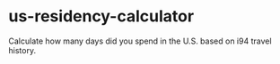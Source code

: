 # us-residency-calculator
Calculate how many days did you spend in the U.S. based on i94 travel history.
